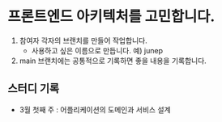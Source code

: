# 프론트엔드 아키텍처를 고민합니다.

1. 참여자 각자의 브랜치를 만들어 작업합니다.
    - 사용하고 싶은 이름으로 만듭니다. 예) junep
2. main 브랜치에는 공통적으로 기록하면 좋을 내용을 기록합니다.

## 스터디 기록
- 3월 첫째 주 : 어플리케이션의 도메인과 서비스 설계
